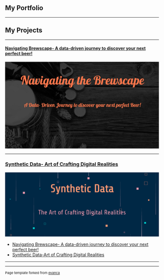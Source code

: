 ## My Portfolio

---
## My Projects

---

#### [Navigating Brewscape- A data-driven journey to discover your next perfect beer!](https://medium.com/@ndaphtary/navigating-the-brewscape-5ef99708b718)
[<img src="images/Navigating brewscape.jpg?raw=true"/>](https://medium.com/@ndaphtary/navigating-the-brewscape-5ef99708b718)



---

### [Synthetic Data- Art of Crafting Digital Realities](https://medium.com/@ndaphtary/synthetic-data-605f88677547)
[<img src="images/synthetic data.png?raw=true"/>](https://medium.com/@ndaphtary/synthetic-data-605f88677547)

- [Navigating Brewscape- A data-driven journey to discover your next perfect beer!](https://medium.com/@ndaphtary/navigating-the-brewscape-5ef99708b718)
- [Synthetic Data-Art of Crafting Digital Realities](https://medium.com/@ndaphtary/synthetic-data-605f88677547)


---




---
<p style="font-size:11px">Page template forked from <a href="https://github.com/evanca/quick-portfolio">evanca</a></p>
<!-- Remove above link if you don't want to attibute -->
